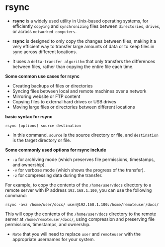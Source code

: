 # rsync

* **rsync** is a widely used utility in Unix-based operating systems, for efficiently `copying` and `synchronizing` files between `directories`, `drives`, or across `networked computers`.

* **rsync** is designed to only copy the changes between files, making it a very efficient way to transfer large amounts of data or to keep files in sync across different locations.

* It uses a `delta-transfer algorithm` that only transfers the differences between files, rather than copying the entire file each time.

**Some common use cases for rsync**
* Creating backups of files or directories
* Syncing files between local and remote machines over a network
* Mirroring website or FTP content
* Copying files to external hard drives or USB drives
* Moving large files or directories between different locations

**basic syntax for rsync**
```
rsync [options] source destination
```
* In this command, `source` is the source directory or file, and `destination` is the target directory or file.

**Some commonly used options for rsync include**
* `-a` for archiving mode (which preserves file permissions, timestamps, and ownership).
* `-v` for verbose mode (which shows the progress of the transfer).
* `-z` for compressing data during the transfer.

For example, to copy the contents of the `/home/user/docs` directory to a remote server with IP address `192.168.1.100`, you can use the following command:
```
rsync -avz /home/user/docs/ user@192.168.1.100:/home/remoteuser/docs/
```
This will copy the contents of the `/home/user/docs` directory to the remote server at `/home/remoteuser/docs/`, using compression and preserving file permissions, timestamps, and ownership.
* `Note` that you will need to replace `user` and `remoteuser` with the appropriate usernames for your system.












